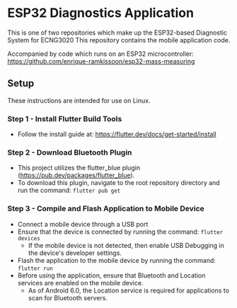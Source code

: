 # ESP32 Diagnostics Application

This is one of two repositories which make up the ESP32-based Diagnostic System for ECNG3020
This repository contains the mobile application code.

Accompanied by code which runs on an ESP32 microcontroller: https://github.com/enrique-ramkissoon/esp32-mass-measuring

## Setup

These instructions are intended for use on Linux.

### Step 1 - Install Flutter Build Tools
- Follow the install guide at: https://flutter.dev/docs/get-started/install

### Step 2 - Download Bluetooth Plugin
- This project utilizes the flutter_blue plugin (https://pub.dev/packages/flutter_blue).
- To download this plugin, navigate to the root repository directory and run the command: `flutter pub get`

### Step 3 - Compile and Flash Application to Mobile Device
- Connect a mobile device through a USB port
- Ensure that the device is connected by running the command: `flutter devices`
    - If the mobile device is not detected, then enable USB Debugging in the device's developer settings.
- Flash the application to the mobile device by running the command: `flutter run`
- Before using the application, ensure that Bluetooth and Location services are enabled on the mobile device.
    - As of Android 6.0, the Location service is required for applications to scan for Bluetooth servers. 
